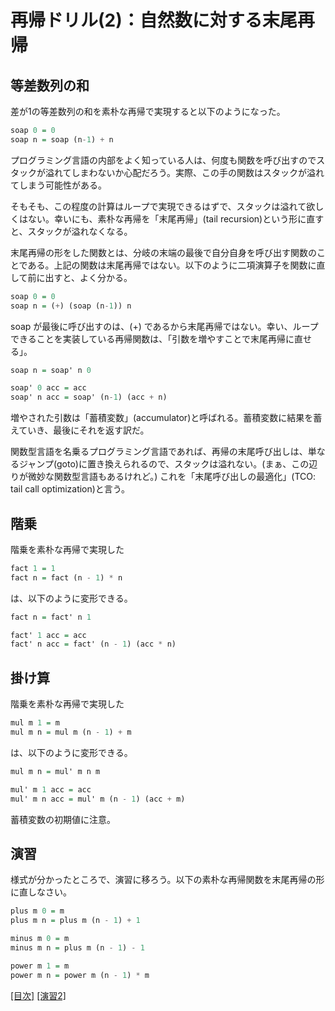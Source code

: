 # 再帰ドリル(2)：自然数に対する末尾再帰

## 等差数列の和

差が1の等差数列の和を素朴な再帰で実現すると以下のようになった。

```haskell
soap 0 = 0
soap n = soap (n-1) + n
```

プログラミング言語の内部をよく知っている人は、何度も関数を呼び出すのでスタックが溢れてしまわないか心配だろう。実際、この手の関数はスタックが溢れてしまう可能性がある。

そもそも、この程度の計算はループで実現できるはずで、スタックは溢れて欲しくはない。幸いにも、素朴な再帰を「末尾再帰」(tail recursion)という形に直すと、スタックが溢れなくなる。

末尾再帰の形をした関数とは、分岐の末端の最後で自分自身を呼び出す関数のことである。上記の関数は末尾再帰ではない。以下のように二項演算子を関数に直して前に出すと、よく分かる。

```haskell
soap 0 = 0
soap n = (+) (soap (n-1)) n
```

soap が最後に呼び出すのは、(+) であるから末尾再帰ではない。幸い、ループできることを実装している再帰関数は、「引数を増やすことで末尾再帰に直せる」。

```haskell
soap n = soap' n 0

soap' 0 acc = acc
soap' n acc = soap' (n-1) (acc + n)
```

増やされた引数は「蓄積変数」(accumulator)と呼ばれる。蓄積変数に結果を蓄えていき、最後にそれを返す訳だ。

関数型言語を名乗るプログラミング言語であれば、再帰の末尾呼び出しは、単なるジャンプ(goto)に置き換えられるので、スタックは溢れない。(まぁ、この辺りが微妙な関数型言語もあるけれど。) これを「末尾呼び出しの最適化」(TCO: tail call optimization)と言う。

## 階乗

階乗を素朴な再帰で実現した

```haskell
fact 1 = 1
fact n = fact (n - 1) * n
```

は、以下のように変形できる。

```haskell
fact n = fact' n 1

fact' 1 acc = acc
fact' n acc = fact' (n - 1) (acc * n)
```

## 掛け算

階乗を素朴な再帰で実現した

```haskell
mul m 1 = m
mul m n = mul m (n - 1) + m
```

は、以下のように変形できる。

```haskell
mul m n = mul' m n m

mul' m 1 acc = acc
mul' m n acc = mul' m (n - 1) (acc + m)
```

蓄積変数の初期値に注意。

## 演習

様式が分かったところで、演習に移ろう。以下の素朴な再帰関数を末尾再帰の形に直しなさい。

```haskell
plus m 0 = m
plus m n = plus m (n - 1) + 1
```

```haskell
minus m 0 = m
minus m n = plus m (n - 1) - 1
```

```haskell
power m 1 = m
power m n = power m (n - 1) * m
```

[[目次]](README.md) [[演習2]](2.hs)
